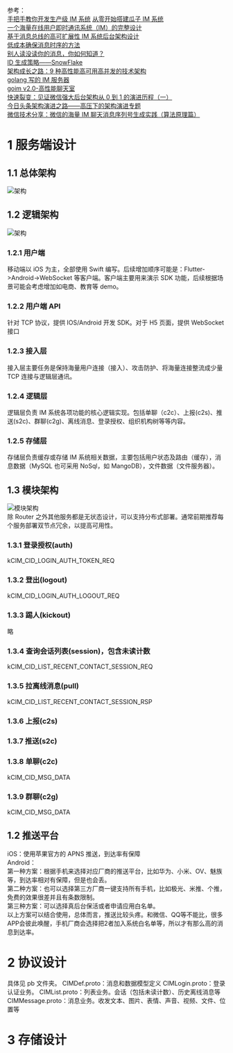 参考：  
[手把手教你开发生产级 IM 系统](https://mp.weixin.qq.com/s/_Direcn6tk2P2KDpncFdgQ)
[从零开始搭建瓜子 IM 系统](https://mp.weixin.qq.com/s/TUIxcg0EJC0S26gKrKqYKg)  
[一个海量在线用户即时通讯系统（IM）的完整设计](https://mp.weixin.qq.com/s?__biz=MzI1ODY0NjAwMA==&mid=2247483756&idx=1&sn=a8e3303bc573b1acaf9ef3862ef89bdd&chksm=ea044bf3dd73c2e5dcf2c10202c66d6143ec866205e9230f974fbc0b0be587926699230b6b18#rd)  
[基于消息总线的高可扩展性 IM 系统后台架构设计](https://mp.weixin.qq.com/s/a4sDH48PWTHax2uBej1Jtg)  
[低成本确保消息时序的方法](https://mp.weixin.qq.com/s/QtlgYtfek4Sv8Ss5b8ojxA)  
[别人读没读你的消息，你如何知道？](https://mp.weixin.qq.com/s/4URbQUeyTOcm1xtTwfjqUA)  
[ID 生成策略——SnowFlake](https://mp.weixin.qq.com/s/p_cANKSn5hFxHo-YzzYs-A)  
[架构成长之路：9 种高性能高可用高并发的技术架构](https://www.jianshu.com/p/b067266bbdf4)  
[golang 写的 IM 服务器](https://github.com/alberliu/goim)  
[goim v2.0-高性能聊天室](https://github.com/Terry-Mao/goim)  
[快速裂变：见证微信强大后台架构从 0 到 1 的演进历程（一）](http://www.52im.net/thread-168-1-1.html)  
[今日头条架构演进之路——高压下的架构演进专题](https://www.jianshu.com/p/6c879e132093)  
[微信技术分享：微信的海量 IM 聊天消息序列号生成实践（算法原理篇）](http://www.52im.net/thread-1998-1-1.html)

# 1 服务端设计

## 1.1 总体架构

![架构](https://raw.githubusercontent.com/xmcy0011/CoffeeChat/master/images/architecture.png)

## 1.2 逻辑架构

![架构](https://raw.githubusercontent.com/xmcy0011/CoffeeChat/master/images/architecture2.png)

### 1.2.1 用户端

移动端以 iOS 为主，全部使用 Swift 编写。后续增加顺序可能是：Flutter->Android->WebSocket 等客户端。客户端主要用来演示 SDK 功能，后续根据场景可能会考虑增加如电商、教育等 demo。

### 1.2.2 用户端 API

针对 TCP 协议，提供 IOS/Android 开发 SDK。对于 H5 页面，提供 WebSocket 接口

### 1.2.3 接入层

接入层主要任务是保持海量用户连接（接入）、攻击防护、将海量连接整流成少量 TCP 连接与逻辑层通讯。

### 1.2.4 逻辑层

逻辑层负责 IM 系统各项功能的核心逻辑实现。包括单聊（c2c）、上报(c2s)、推送(s2c)、群聊(c2g)、离线消息、登录授权、组织机构树等等内容。

### 1.2.5 存储层

存储层负责缓存或存储 IM 系统相关数据，主要包括用户状态及路由（缓存），消息数据（MySQL 也可采用 NoSql，如 MangoDB），文件数据（文件服务器）。

## 1.3 模块架构

![模块架构](https://raw.githubusercontent.com/xmcy0011/CoffeeChat/master/images/structure.png)  
除 Router 之外其他服务都是无状态设计，可以支持分布式部署。通常前期推荐每个服务部署双节点冗余，以提高可用性。

### 1.3.1 登录授权(auth)

kCIM_CID_LOGIN_AUTH_TOKEN_REQ

### 1.3.2 登出(logout)

kCIM_CID_LOGIN_AUTH_LOGOUT_REQ

### 1.3.3 踢人(kickout)

略

### 1.3.4 查询会话列表(session)，包含未读计数

kCIM_CID_LIST_RECENT_CONTACT_SESSION_REQ

### 1.3.5 拉离线消息(pull)

kCIM_CID_LIST_RECENT_CONTACT_SESSION_RSP

### 1.3.6 上报(c2s)

### 1.3.7 推送(s2c)

### 1.3.8 单聊(c2c)

kCIM_CID_MSG_DATA

### 1.3.9 群聊(c2g)

kCIM_CID_MSG_DATA

## 1.2 推送平台

iOS：使用苹果官方的 APNS 推送，到达率有保障  
Android：  
第一种方案：根据手机来选择对应厂商的推送平台，比如华为、小米、OV、魅族等，到达率相对有保障，但是也会丢。  
第二种方案：也可以选择第三方厂商一键支持所有手机，比如极光、米推、个推，免费的效果很差并且有条数限制。  
第三种方案：可以选择真后台保活或者申请应用白名单。  
以上方案可以结合使用，总体而言，推送比较头疼。和微信、QQ等不能比，很多APP会彼此唤醒，手机厂商会选择把2者加入系统白名单等，所以才有那么高的消息到达率。

# 2 协议设计

具体见 pb 文件夹。
CIMDef.proto：消息和数据模型定义
CIMLogin.proto：登录认证业务。
CIMList.proto：列表业务。会话（包括未读计数）、历史离线消息等
CIMMessage.proto：消息业务。收发文本、图片、表情、声音、视频、文件、位置等

# 3 存储设计
